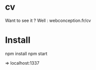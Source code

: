 
# cv

Want to see it ? Well : webconception.fr/cv


# Install

npm install
npm start

=> localhost:1337
